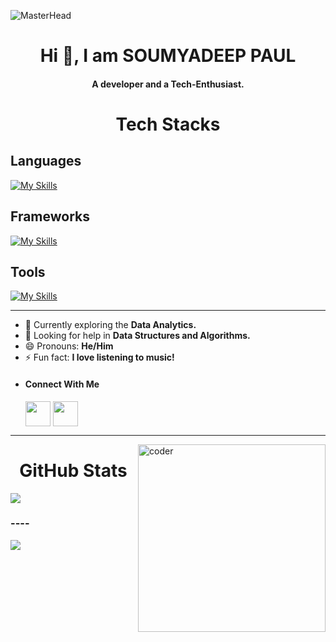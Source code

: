 ![MasterHead](https://user-images.githubusercontent.com/74038190/225813708-98b745f2-7d22-48cf-9150-083f1b00d6c9.gif)
<h1 align="center">Hi 👋, I am SOUMYADEEP PAUL</h1>

<h4 align="center">A developer and a Tech-Enthusiast.</h4> 
   

<h1 align="center">Tech Stacks</h1>

## Languages
[![My Skills](https://skillicons.dev/icons?i=c,cpp,java,python,javascript,html,css)](https://skillicons.dev)
## Frameworks
[![My Skills](https://skillicons.dev/icons?i=bootstrap,tailwind,jquery,nodejs,react)](https://skillicons.dev)
## Tools
[![My Skills](https://skillicons.dev/icons?i=figma,linux,git,github,vscode)](https://skillicons.dev)





  <hr />
  
- 🌱 Currently exploring the **Data Analytics.**
- 🤝 Looking for help in **Data Structures and Algorithms.**
- 😄 Pronouns: **He/Him**
- ⚡ Fun fact: **I love listening to music!**
- <h4 align="left">Connect With Me</h4>
  <div style= "gap: 12px">
    <a href="(https://www.linkedin.com/in/soumyadeep-paul-6536ba291)"><img align="center" src="https://content.linkedin.com/content/dam/me/business/en-us/amp/brand-site/v2/bg/LI-Bug.svg.original.svg" height="40" width="40" /></a>
    <a href="mailto:soumyadeeppaul.info@gmail.com"><img align="center" src="https://lh3.googleusercontent.com/0rpHlrX8IG77awQMuUZpQ0zGWT7HRYtpncsuRnFo6V3c8Lh2hPjXnEuhDDd-OsLz1vua4ld2rlUYFAaBYk-rZCODmi2eJlwUEVsZgg" height="40" width="40" /></a>
  </div>
    
<hr />

<img align="right" alt="coder" src="https://user-images.githubusercontent.com/74038190/229223263-cf2e4b07-2615-4f87-9c38-e37600f8381a.gif" width="300" height="300">

  
<h1 align="center">GitHub Stats</h1>  

![](https://github-readme-streak-stats.herokuapp.com/?user=Soumyadeep-4704&show_icons=true&theme=transparent)





<h3>----</h3>

[![](https://visitcount.itsvg.in/api?id=Soumyadeep-4704&label=Profile%20Views&color=12&pretty=true)](https://visitcount.itsvg.in)
<!---
Soumyadeep-4704/Soumyadeep-4704 is a ✨ special ✨ repository because its `README.md` (this file) appears on your GitHub profile.
You can click the Preview link to take a look at your changes.
--->
